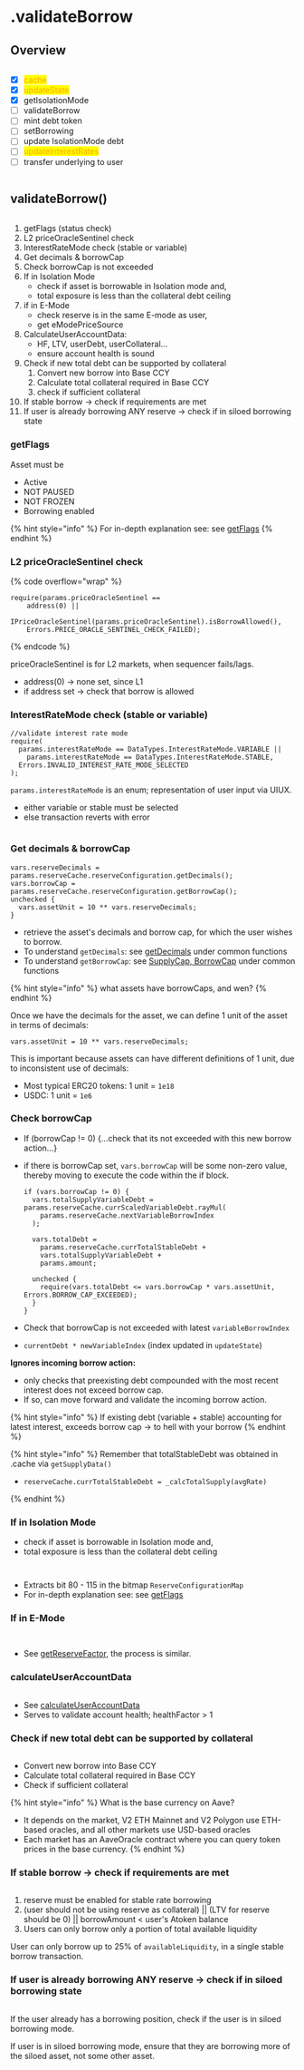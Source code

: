 # .validateBorrow

## Overview

<figure><img src="../../.gitbook/assets/image (151).png" alt=""><figcaption></figcaption></figure>

* [x] <mark style="color:orange;">cache</mark>
* [x] <mark style="color:orange;">updateState</mark>
* [x] getIsolationMode
* [ ] validateBorrow
* [ ] mint debt token
* [ ] setBorrowing&#x20;
* [ ] update IsolationMode debt
* [ ] <mark style="color:orange;">updateInterestRates</mark>
* [ ] transfer underlying to user

<img src="../../.gitbook/assets/file.excalidraw (25).svg" alt="" class="gitbook-drawing">

## validateBorrow()

<figure><img src="../../.gitbook/assets/image (287).png" alt=""><figcaption></figcaption></figure>

1. getFlags (status check)
2. L2 priceOracleSentinel check
3. InterestRateMode check (stable or variable)
4. Get decimals & borrowCap
5. Check borrowCap is not exceeded
6. If in Isolation Mode&#x20;
   * check if asset is borrowable in Isolation mode and,&#x20;
   * total exposure is less than the collateral debt ceiling
7. if in E-Mode&#x20;
   * check reserve is in the same E-mode as user,&#x20;
   * get eModePriceSource
8. CalculateUserAccountData:&#x20;
   * HF, LTV, userDebt, userCollateral...
   * ensure account health is sound
9. Check if new total debt can be supported by collateral
   1. Convert new borrow into Base CCY
   2. Calculate total collateral required in Base CCY
   3. check if sufficient collateral
10. If stable borrow -> check if requirements are met
11. If user is already borrowing ANY reserve -> check if in siloed borrowing state

### getFlags

Asset must be

* Active
* NOT PAUSED
* NOT FROZEN
* Borrowing enabled

{% hint style="info" %}
For in-depth explanation see: see [getFlags](../common-functions/getflags/)
{% endhint %}

### L2 priceOracleSentinel check

{% code overflow="wrap" %}
```solidity
require(params.priceOracleSentinel == 
    address(0) ||     
    IPriceOracleSentinel(params.priceOracleSentinel).isBorrowAllowed(),        
    Errors.PRICE_ORACLE_SENTINEL_CHECK_FAILED);
```
{% endcode %}

priceOracleSentinel is for L2 markets, when sequencer fails/lags.

* address(0) -> none set, since L1
* if address set -> check that borrow is allowed

### InterestRateMode check (stable or variable)

```solidity
//validate interest rate mode
require(
  params.interestRateMode == DataTypes.InterestRateMode.VARIABLE ||
    params.interestRateMode == DataTypes.InterestRateMode.STABLE,
  Errors.INVALID_INTEREST_RATE_MODE_SELECTED
);
```

`params.interestRateMode` is an enum; representation of user input via UIUX.

* either variable or stable must be selected
* else transaction reverts with error

<figure><img src="../../.gitbook/assets/image (312).png" alt=""><figcaption></figcaption></figure>

### Get decimals & borrowCap&#x20;

```solidity
vars.reserveDecimals = params.reserveCache.reserveConfiguration.getDecimals();
vars.borrowCap = params.reserveCache.reserveConfiguration.getBorrowCap();
unchecked {
  vars.assetUnit = 10 ** vars.reserveDecimals;
}
```

* retrieve the asset's decimals and borrow cap, for which the user wishes to borrow.
* To understand `getDecimals`: see [getDecimals](../common-functions/getreservefactor-getdecimals.md) under common functions
* To understand `getBorrowCap`: see [SupplyCap, BorrowCap](../common-functions/supplycap-borrowcap.md) under common functions

{% hint style="info" %}
what assets have borrowCaps, and wen?
{% endhint %}

Once we have the decimals for the asset, we can define 1 unit of the asset in terms of decimals:

```solidity
vars.assetUnit = 10 ** vars.reserveDecimals;
```

This is important because assets can have different definitions of 1 unit, due to inconsistent use of decimals:

* Most typical ERC20 tokens: 1 unit = `1e18`
* USDC: 1 unit = `1e6`

### Check borrowCap

* If (borrowCap != 0) {...check that its not exceeded with this new borrow action...}
*   if there is borrowCap set, `vars.borrowCap` will be some non-zero value, thereby moving to execute the code within the if block.

    ```solidity
    if (vars.borrowCap != 0) {
      vars.totalSupplyVariableDebt = params.reserveCache.currScaledVariableDebt.rayMul(
        params.reserveCache.nextVariableBorrowIndex
      );

      vars.totalDebt =
        params.reserveCache.currTotalStableDebt +
        vars.totalSupplyVariableDebt +
        params.amount;

      unchecked {
        require(vars.totalDebt <= vars.borrowCap * vars.assetUnit, Errors.BORROW_CAP_EXCEEDED);
      }
    }
    ```


* Check that borrowCap is not exceeded with latest `variableBorrowIndex`&#x20;
* `currentDebt * newVariableIndex` (index updated in `updateState`)&#x20;

**Ignores incoming borrow action:**

* only checks that preexisting debt compounded with the most recent interest does not exceed borrow cap.
* If so, can move forward and validate the incoming borrow action.

{% hint style="info" %}
If existing debt (variable + stable) accounting for latest interest, exceeds borrow cap -> to hell with your borrow
{% endhint %}

{% hint style="info" %}
Remember that totalStableDebt was obtained in .cache via `getSupplyData()`

* ```
  reserveCache.currTotalStableDebt = _calcTotalSupply(avgRate)
  ```
{% endhint %}

### If in Isolation Mode&#x20;

* check if asset is borrowable in Isolation mode and,&#x20;
* total exposure is less than the collateral debt ceiling

<figure><img src="../../.gitbook/assets/image (139).png" alt=""><figcaption></figcaption></figure>

<figure><img src="../../.gitbook/assets/image (84).png" alt=""><figcaption></figcaption></figure>

* Extracts bit 80 - 115 in the bitmap `ReserveConfigurationMap`
* For in-depth explanation see: see [getFlags](../common-functions/getflags/)

### If in E-Mode&#x20;

<figure><img src="../../.gitbook/assets/image (41).png" alt=""><figcaption></figcaption></figure>

<figure><img src="../../.gitbook/assets/image (100).png" alt=""><figcaption></figcaption></figure>

* See [getReserveFactor](../common-functions/getreservefactor-getdecimals.md#getreservefactor), the process is similar.

### calculateUserAccountData

<figure><img src="../../.gitbook/assets/image (1).png" alt=""><figcaption></figcaption></figure>

* See [calculateUserAccountData](../common-functions/calculateuseraccountdata.md)
* Serves to validate account health; healthFactor > 1

### Check if new total debt can be supported by collateral

<figure><img src="../../.gitbook/assets/image (2).png" alt=""><figcaption></figcaption></figure>

* Convert new borrow into Base CCY
* Calculate total collateral required in Base CCY
* Check if sufficient collateral

{% hint style="info" %}
What is the base currency on Aave?

* It depends on the market, V2 ETH Mainnet and V2 Polygon use ETH-based oracles, and all other markets use USD-based oracles
* Each market has an AaveOracle contract where you can query token prices in the base currency.
{% endhint %}

### If stable borrow -> check if requirements are met

<figure><img src="../../.gitbook/assets/image (4).png" alt=""><figcaption></figcaption></figure>

1. reserve must be enabled for stable rate borrowing
2. (user should not be using reserve as collateral) || (LTV for reserve should be 0) || borrowAmount < user's Atoken balance
3. Users can only borrow only a portion of total available liquidity

User can only borrow up to 25% of `availableLiquidity`, in a single stable borrow transaction.&#x20;

### If user is already borrowing ANY reserve -> check if in siloed borrowing state

<figure><img src="../../.gitbook/assets/image (5).png" alt=""><figcaption></figcaption></figure>

If the user already has a borrowing position, check if the user is in siloed borrowing mode.&#x20;

If user is in siloed borrowing mode, ensure that they are borrowing more of the siloed asset, not some other asset.
